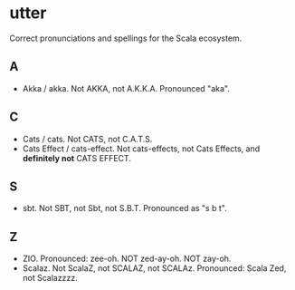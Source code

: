 # utter

Correct pronunciations and spellings for the Scala ecosystem.

## A

- Akka / akka. Not AKKA, not A.K.K.A. Pronounced "aka".

## C

- Cats / cats. Not CATS, not C.A.T.S.
- Cats Effect / cats-effect. Not cats-effects, not Cats Effects, and **definitely not** CATS EFFECT.

## S

- sbt. Not SBT, not Sbt, not S.B.T. Pronounced as "s b t".

## Z

- ZIO. Pronounced: zee-oh. NOT zed-ay-oh. NOT zay-oh.
- Scalaz. Not ScalaZ, not SCALAZ, not SCALAz. Pronounced: Scala Zed, not Scalazzzz.
